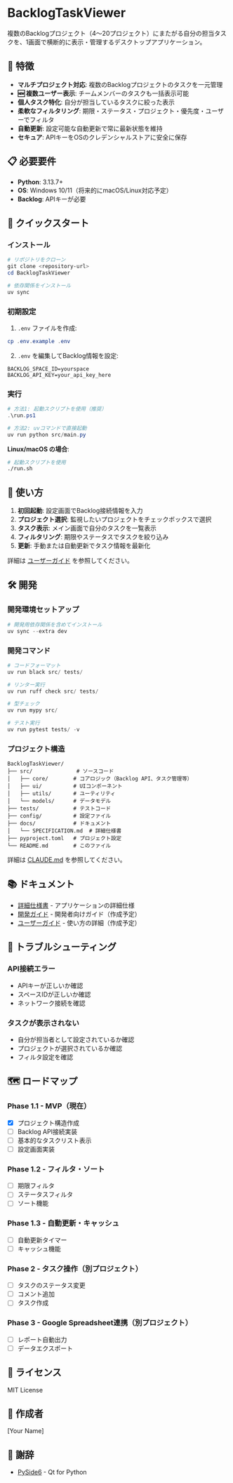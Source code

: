 # BacklogTaskViewer

複数のBacklogプロジェクト（4〜20プロジェクト）にまたがる自分の担当タスクを、1画面で横断的に表示・管理するデスクトップアプリケーション。

## 🎯 特徴

- **マルチプロジェクト対応**: 複数のBacklogプロジェクトのタスクを一元管理
- **🆕 複数ユーザー表示**: チームメンバーのタスクも一括表示可能
- **個人タスク特化**: 自分が担当しているタスクに絞った表示
- **柔軟なフィルタリング**: 期限・ステータス・プロジェクト・優先度・ユーザーでフィルタ
- **自動更新**: 設定可能な自動更新で常に最新状態を維持
- **セキュア**: APIキーをOSのクレデンシャルストアに安全に保存

## 📋 必要要件

- **Python**: 3.13.7+
- **OS**: Windows 10/11（将来的にmacOS/Linux対応予定）
- **Backlog**: APIキーが必要

## 🚀 クイックスタート

### インストール

```powershell
# リポジトリをクローン
git clone <repository-url>
cd BacklogTaskViewer

# 依存関係をインストール
uv sync
```

### 初期設定

1. `.env` ファイルを作成:
```powershell
cp .env.example .env
```

2. `.env` を編集してBacklog情報を設定:
```
BACKLOG_SPACE_ID=yourspace
BACKLOG_API_KEY=your_api_key_here
```

### 実行

```powershell
# 方法1: 起動スクリプトを使用（推奨）
.\run.ps1

# 方法2: uvコマンドで直接起動
uv run python src/main.py
```

**Linux/macOS の場合**:
```bash
# 起動スクリプトを使用
./run.sh
```

## 📖 使い方

1. **初回起動**: 設定画面でBacklog接続情報を入力
2. **プロジェクト選択**: 監視したいプロジェクトをチェックボックスで選択
3. **タスク表示**: メイン画面で自分のタスクを一覧表示
4. **フィルタリング**: 期限やステータスでタスクを絞り込み
5. **更新**: 手動または自動更新でタスク情報を最新化

詳細は [ユーザーガイド](docs/USER_GUIDE.md) を参照してください。

## 🛠️ 開発

### 開発環境セットアップ

```powershell
# 開発用依存関係を含めてインストール
uv sync --extra dev
```

### 開発コマンド

```powershell
# コードフォーマット
uv run black src/ tests/

# リンター実行
uv run ruff check src/ tests/

# 型チェック
uv run mypy src/

# テスト実行
uv run pytest tests/ -v
```

### プロジェクト構造

```
BacklogTaskViewer/
├── src/              # ソースコード
│   ├── core/        # コアロジック（Backlog API、タスク管理等）
│   ├── ui/          # UIコンポーネント
│   ├── utils/       # ユーティリティ
│   └── models/      # データモデル
├── tests/           # テストコード
├── config/          # 設定ファイル
├── docs/            # ドキュメント
│   └── SPECIFICATION.md  # 詳細仕様書
├── pyproject.toml   # プロジェクト設定
└── README.md        # このファイル
```

詳細は [CLAUDE.md](CLAUDE.md) を参照してください。

## 📚 ドキュメント

- [詳細仕様書](docs/SPECIFICATION.md) - アプリケーションの詳細仕様
- [開発ガイド](docs/DEVELOPMENT.md) - 開発者向けガイド（作成予定）
- [ユーザーガイド](docs/USER_GUIDE.md) - 使い方の詳細（作成予定）

## 🔧 トラブルシューティング

### API接続エラー
- APIキーが正しいか確認
- スペースIDが正しいか確認
- ネットワーク接続を確認

### タスクが表示されない
- 自分が担当者として設定されているか確認
- プロジェクトが選択されているか確認
- フィルタ設定を確認

## 🗺️ ロードマップ

### Phase 1.1 - MVP（現在）
- [x] プロジェクト構造作成
- [ ] Backlog API接続実装
- [ ] 基本的なタスクリスト表示
- [ ] 設定画面実装

### Phase 1.2 - フィルタ・ソート
- [ ] 期限フィルタ
- [ ] ステータスフィルタ
- [ ] ソート機能

### Phase 1.3 - 自動更新・キャッシュ
- [ ] 自動更新タイマー
- [ ] キャッシュ機能

### Phase 2 - タスク操作（別プロジェクト）
- [ ] タスクのステータス変更
- [ ] コメント追加
- [ ] タスク作成

### Phase 3 - Google Spreadsheet連携（別プロジェクト）
- [ ] レポート自動出力
- [ ] データエクスポート

## 📄 ライセンス

MIT License

## 👤 作成者

[Your Name]

## 🙏 謝辞
- [PySide6](https://doc.qt.io/qtforpython/) - Qt for Python
